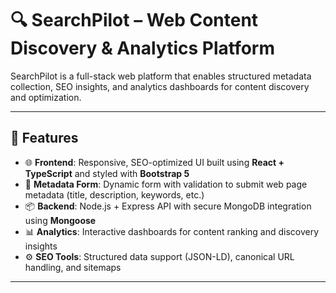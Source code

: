 # 🔍 SearchPilot – Web Content Discovery & Analytics Platform

SearchPilot is a full-stack web platform that enables structured metadata collection, SEO insights, and analytics dashboards for content discovery and optimization.

---

## 🚀 Features

- 🌐 **Frontend**: Responsive, SEO-optimized UI built using **React + TypeScript** and styled with **Bootstrap 5**
- 🧾 **Metadata Form**: Dynamic form with validation to submit web page metadata (title, description, keywords, etc.)
- 📦 **Backend**: Node.js + Express API with secure MongoDB integration using **Mongoose**
- 📊 **Analytics**: Interactive dashboards for content ranking and discovery insights
- ⚙️ **SEO Tools**: Structured data support (JSON-LD), canonical URL handling, and sitemaps

---

